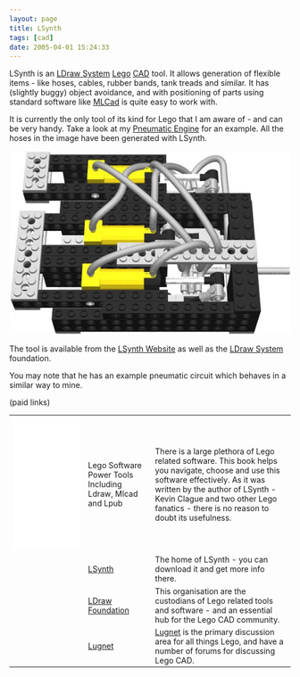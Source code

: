 ```yaml
---
layout: page
title: LSynth
tags: [cad]
date: 2005-04-01 15:24:33
---
```

LSynth is an [LDraw System](/wiki/ldraw_system.html "The primary system for CAD representation of Lego parts") [Lego](/wiki/lego.html "The best known construction toy") [CAD](/wiki/cad.html "Computer Aided Design") tool. It allows generation of flexible items - like hoses, cables, rubber bands, tank treads and similar. It has (slightly buggy) object avoidance, and with positioning of parts using standard software like [MLCad](/wiki/mlcad.html "MLCad") is quite easy to work with.

It is currently the only tool of its kind for Lego that I am aware of - and can be very handy. Take a look at my [Pneumatic Engine](/assets/downloads/PneumaticEngineLSynth.mpd) for an example. All the hoses in the image have been generated with LSynth.

![Pneumatic Engine](/galleries/2006-07-09-pneumatic-engine-repost/PneumaticEngineLSynth.jpg)

The tool is available from the [LSynth Website](http://lsynth.sourceforge.net/) as well as the [LDraw System](/wiki/ldraw_system.html "The primary system for CAD representation of Lego parts") foundation.

You may note that he has an example pneumatic circuit which behaves in a similar way to mine.

(paid links)

<table class="normal" id="fancytable_1"> <tr>
<td><iframe style="width:120px;height:240px;" marginwidth="0" marginheight="0" scrolling="no" frameborder="0" src="//ws-eu.amazon-adsystem.com/widgets/q?ServiceVersion=20070822&OneJS=1&Operation=GetAdHtml&MarketPlace=GB&source=ss&ref=as_ss_li_til&ad_type=product_link&tracking_id=orionrobots-21&marketplace=amazon&region=GB&placement=B002FL3NQK&asins=B002FL3NQK&linkId=3fc9fe72c3b9b91d5cbcbd79dbb31d46&show_border=true&link_opens_in_new_window=true"></iframe></td> <td>Lego Software Power Tools Including Ldraw, Mlcad and Lpub</td> <td> There is a large plethora of Lego related software. This book helps you navigate, choose and use this software effectively. As it was written by the author of LSynth - Kevin Clague and two other Lego fanatics - there is no reason to doubt its usefulness.</td></tr>
<tr> <td></td> <td> <a href="http://lsynth.sourceforge.net/">LSynth</a> </td> <td> The home of LSynth - you can download it and get more info there.</td> </tr> <tr> <td></td> <td> <a href="http://www.ldraw.org/">LDraw Foundation</a> </td> <td> This organisation are the custodians of Lego related tools and software - and an essential hub for the Lego CAD community.</td> </tr>
<tr> <td></td> <td> <a href="https://www.lugnet.com/">Lugnet</a> </td> <td> <a href="/wiki/lugnet.html" title="Lego Users Group Network">Lugnet</a> is the primary discussion area for all things Lego, and have a number of forums for discussing Lego CAD.</td> </tr>
</table>
